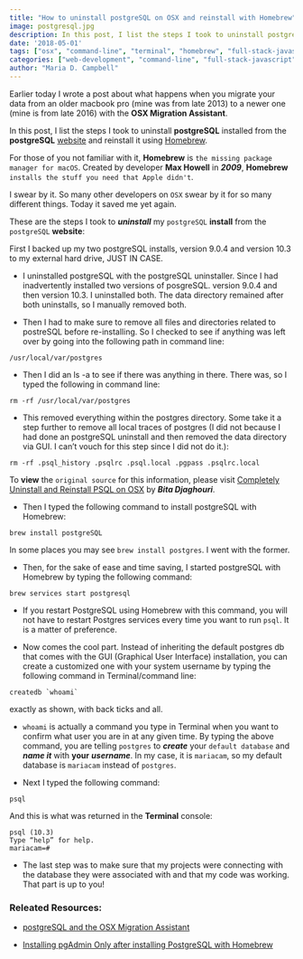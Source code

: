 ```yaml
---
title: "How to uninstall postgreSQL on OSX and reinstall with Homebrew"
image: postgresql.jpg
description: In this post, I list the steps I took to uninstall postgreSQL installed from the postgreSQL website and reinstall it using Homebrew.
date: '2018-05-01'
tags: ["osx", "command-line", "terminal", "homebrew", "full-stack-javascript", "postgresql", "web-development"]
categories: ["web-development", "command-line", "full-stack-javascript", "homebrew", "osx", "postgresql", "terminal"]
author: "Maria D. Campbell"
---
```


Earlier today I wrote a post about what happens when you migrate your data from an older macbook pro (mine was from late 2013) to a newer one (mine is from late 2016) with the **OSX Migration Assistant**.

In this post, I list the steps I took to uninstall **postgreSQL** installed from the **postgreSQL** [website](https://www.postgresql.org/about/) and reinstall it using [Homebrew](https://brew.sh/).

For those of you not familiar with it, **Homebrew** is `the missing package manager for macOS`. Created by developer **Max Howell** in ***2009***, **Homebrew** `installs the stuff you need that Apple didn't`.

I swear by it. So many other developers on `OSX` swear by it for so many different things. Today it saved me yet again.

These are the steps I took to ***uninstall*** my `postgreSQL` **install** from the `postgreSQL` **website**:

First I backed up my two postgreSQL installs, version 9.0.4 and version 10.3 to my external hard drive, JUST IN CASE.

+ I uninstalled postgreSQL with the postgreSQL uninstaller. Since I had inadvertently installed two versions of posgreSQL. version 9.0.4 and then version 10.3. I uninstalled both. The data directory remained after both uninstalls, so I manually removed both.

+ Then I had to make sure to remove all files and directories related to postreSQL before re-installing. So I checked to see if anything was left over by going into the following path in command line:

```shell
/usr/local/var/postgres
```

+ Then I did an ls -a to see if there was anything in there. There was, so I typed the following in command line:

```shell
rm -rf /usr/local/var/postgres
```

+ This removed everything within the postgres directory. Some take it a step further to remove all local traces of postgres (I did not because I had done an postgreSQL uninstall and then removed the data directory via GUI. I can’t vouch for this step since I did not do it.):

```shell
rm -rf .psql_history .psqlrc .psql.local .pgpass .psqlrc.local
```

To **view** the `original source` for this information, please visit [Completely Uninstall and Reinstall PSQL on OSX](https://medium.com/@bitadj/completely-uninstall-and-reinstall-psql-on-osx-551390904b86) by ***Bita Djaghouri***.

+ Then I typed the following command to install postgreSQL with Homebrew:

```shell
brew install postgreSQL
```

In some places you may see `brew install postgres`. I went with the former.

+ Then, for the sake of ease and time saving, I started postgreSQL with Homebrew by typing the following command:

```shell
brew services start postgresql
```

+ If you restart PostgreSQL using Homebrew with this command, you will not have to restart Postgres services every time you want to run `psql`. It is a matter of preference.

+ Now comes the cool part. Instead of inheriting the default postgres db that comes with the GUI (Graphical User Interface) installation, you can create a customized one with your system username by typing the following command in Terminal/command line:

```shell
createdb `whoami`
```

exactly as shown, with back ticks and all.

+ `whoami` is actually a command you type in Terminal when you want to confirm what user you are in at any given time. By typing the above command, you are telling `postgres` to ***create*** your `default database` and ***name it*** with **your** ***username***. In my case, it is `mariacam`, so my default database is `mariacam` instead of `postgres`.

+ Next I typed the following command:

```shell
psql
```

And this is what was returned in the **Terminal** console:

```shell
psql (10.3)
Type “help” for help.
mariacam=#
```

+ The last step was to make sure that my projects were connecting with the database they were associated with and that my code was working. That part is up to you!

### Releated Resources:

+ [postgreSQL and the OSX Migration Assistant](https://www.mariadcampbell.com/blog/postgresql-and-the-osx-migration-assistant)

+ [Installing pgAdmin Only after installing PostgreSQL with Homebrew](https://www.mariadcampbell.com/blog/installing-pgadmin-only-after-installing-postgresql-with-homebrew/)


